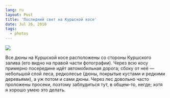 ```yaml
---
lang: ru
layout: Post
title: 'Последний свет на Куршской косе'
date: Jul 26, 2010
tags:
  - photos
---
```


![](photo://2010-07-08_5D_8031_Artem_Sapegin)

Все дюны на Куршской косе расположены со стороны Куршского залива (его видно на правой части фотографии). Через всю косу примерно посередине идёт автомобильная дорога; сбоку от неё — небольшой слой леса, редколесье (дюны, покрытые кустами и редкими деревьями), а уж потом и сами дюны. Через лес довольно часто проложены просеки, поэтому заблудиться тут, в общем-то, негде; хотя я хорошо умею это делать.
